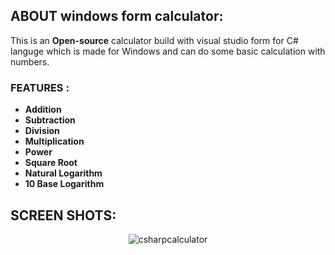 ## ABOUT windows form calculator: 
This is an __Open-source__ calculator build with visual studio form for C# languge which is made for Windows and can do some basic calculation with numbers.

### FEATURES :
- **Addition**
- **Subtraction**
- **Division**
- **Multiplication**
- **Power**
- **Square Root**
- **Natural Logarithm**
- **10 Base Logarithm**

## SCREEN SHOTS:
<p align="center"> <img src="https://github.com/Mirlahiji/Csharp_Calculator/assets/87209891/57b9f007-55d8-4023-af88-df7a856b5883" alt="csharpcalculator"></p>

